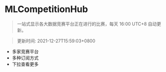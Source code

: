 # MLCompetitionHub

> 一站式显示各大数据竞赛平台正在进行的比赛，每天 16:00 UTC+8 自动更新。
  
> 更新时间: 2021-12-27T15:59:03+0800 

* 多家竞赛平台
* 多种订阅方式
* 下拉查看更多